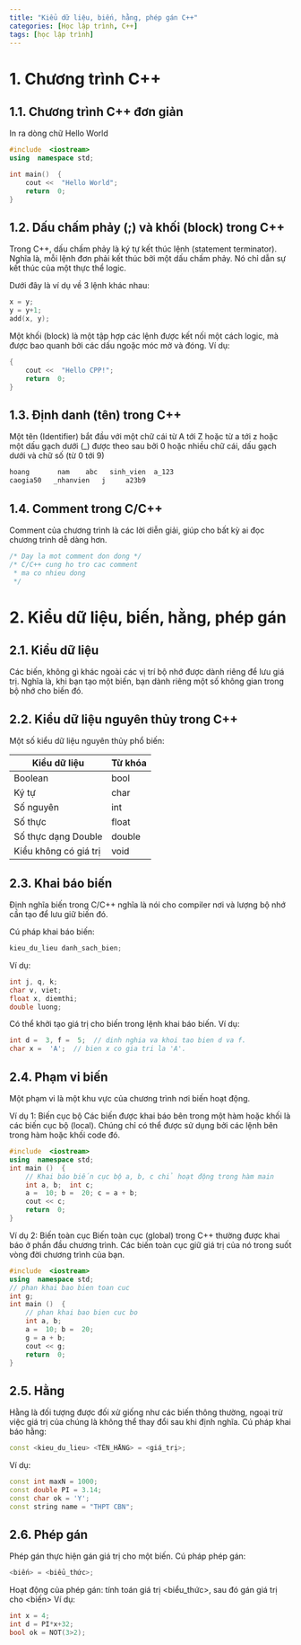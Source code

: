 ```yaml
---
title: "Kiểu dữ liệu, biến, hằng, phép gán C++"
categories: [Học lập trình, C++]
tags: [học lập trình]
---
```

# 1. Chương trình C++
## 1.1. Chương trình C++ đơn giản
In ra dòng chữ Hello World
```cpp 
#include  <iostream>  
using  namespace std;  

int main()  { 
	cout <<  "Hello World";    
	return  0;  
}
```
## 1.2. Dấu chấm phảy (;) và khối (block) trong C++
Trong C++, dấu chấm phảy là ký tự kết thúc lệnh (statement terminator). Nghĩa là, mỗi lệnh đơn phải kết thúc bởi một dấu chấm phảy. Nó chỉ dẫn sự kết thúc của một thực thể logic.

Dưới đây là ví dụ về 3 lệnh khác nhau:
```cpp
x = y; 
y = y+1; 
add(x, y);
```
Một khối (block) là một tập hợp các lệnh được kết nối một cách logic, mà được bao quanh bởi các dấu ngoặc móc mở và đóng. Ví dụ:
```cpp
{ 
	cout <<  "Hello CPP!";  
	return  0;  
}
```
## 1.3. Định danh (tên) trong C++
Một tên (Identifier) bắt đầu với một chữ cái từ A tới Z hoặc từ a tới z hoặc một dấu gạch dưới (_) được theo sau bởi 0 hoặc nhiều chữ cái, dấu gạch dưới và chữ số (từ 0 tới 9)
```cpp
hoang       nam    abc   sinh_vien  a_123
caogia50   _nhanvien   j     a23b9     
```
## 1.4. Comment trong C/C++
Comment của chương trình là các lời diễn giải, giúp cho bất kỳ ai đọc chương trình dễ dàng hơn.
```cpp
/* Day la mot comment don dong */  
/* C/C++ cung ho tro cac comment
 * ma co nhieu dong
 */
```
# 2. Kiểu dữ liệu, biến, hằng, phép gán
## 2.1. Kiểu dữ liệu
Các biến, không gì khác ngoài các vị trí bộ nhớ được dành riêng để lưu giá trị. Nghĩa là, khi bạn tạo một biến, bạn dành riêng một số không gian trong bộ nhớ cho biến đó.
## 2.2. Kiểu dữ liệu nguyên thủy trong C++
Một số kiểu dữ liệu nguyên thủy phổ biến:

|Kiểu dữ liệu|Từ khóa|
|--- |--- |
|Boolean|bool|
|Ký tự|char|
|Số nguyên|int|
|Số thực|float|
|Số thực dạng Double|double|
|Kiểu không có giá trị|void|

## 2.3. Khai báo biến
Định nghĩa biến trong C/C++ nghĩa là nói cho compiler nơi và lượng bộ nhớ cần tạo để lưu giữ biến đó.

Cú pháp khai báo biến:
```cpp
kieu_du_lieu danh_sach_bien;
```
Ví dụ:
```cpp
int j, q, k;  
char v, viet;  
float x, diemthi;  
double luong;
```
Có thể khởi tạo giá trị cho biến trong lệnh khai báo biến. Ví dụ:
```cpp
int d =  3, f =  5;  // dinh nghia va khoi tao bien d va f.  
char x =  'A';  // bien x co gia tri la 'A'.
```
## 2.4. Phạm vi biến
Một phạm vi là một khu vực của chương trình nơi biến hoạt động. 

Ví dụ 1: Biến cục bộ
Các biến được khai báo bên trong một hàm hoặc khối là các biến cục bộ (local). Chúng chỉ có thể được sử dụng bởi các lệnh bên trong hàm hoặc khối code đó.
```cpp
#include  <iostream>  
using  namespace std;  
int main ()  {  
	// Khai báo biến cục bộ a, b, c chỉ hoạt động trong hàm main  
	int a, b;  int c;  
	a =  10; b =  20; c = a + b; 
	cout << c;  
	return  0;  
}
```
Ví dụ 2: Biến toàn cục
Biến toàn cục (global) trong C++ thường được khai báo ở phần đầu chương trình. Các biến toàn cục giữ giá trị của nó trong suốt vòng đời chương trình của bạn.
```cpp
#include  <iostream>  
using  namespace std;  
// phan khai bao bien toan cuc
int g;  
int main ()  {  
	// phan khai bao bien cuc bo
	int a, b;  
	a =  10; b =  20; 
	g = a + b; 
	cout << g;  
	return  0;  
}
```
## 2.5. Hằng
Hằng là đối tượng được đối xử giống như các biến thông thường, ngoại trừ việc giá trị của chúng là không thể thay đổi sau khi định nghĩa.
Cú pháp khai báo hằng:
```cpp
const <kieu_du_lieu> <TÊN_HẰNG> = <giá_trị>;
```
Ví dụ:
```cpp
const int maxN = 1000;
const double PI = 3.14;
const char ok = 'Y';
const string name = "THPT CBN";
```
## 2.6. Phép gán
Phép gán thực hiện gán giá trị cho một biến.
Cú pháp phép gán:
```cpp
<biến> = <biểu_thức>;
```
Hoạt động của phép gán: tính toán giá trị <biểu_thức>, sau đó gán giá trị cho <biến>
Ví dụ:
```cpp
int x = 4;
int d = PI*x+32;
bool ok = NOT(3>2);
```
